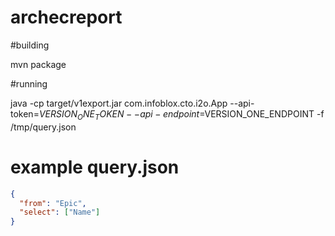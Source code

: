 # archecreport


#building

mvn package

#running

java -cp target/v1export.jar com.infoblox.cto.i2o.App --api-token=$VERSION_ONE_TOKEN --api-endpoint=$VERSION_ONE_ENDPOINT -f /tmp/query.json

# example query.json
```json
{
  "from": "Epic",
  "select": ["Name"]
}
```
